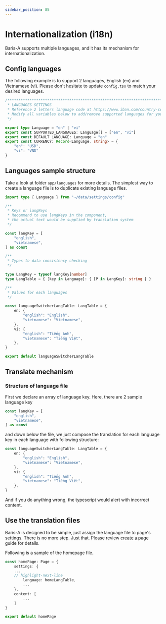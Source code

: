 ```yaml
---
sidebar_position: 85
---
```


# Internationalization (i18n)

Baris-A supports multiple languages, and it has its mechanism for internationalization.

## Config languages

The following example is to support 2 languages, English (en) and Vietnamese (vi). Please don't hesitate to update `config.tsx` to match your desired languages.

```ts title="/app/data/settings/config.tsx"
/******************************************************************************
 * LANGUAGES SETTINGS
 * Reference 2 letters language code at https://www.iban.com/country-codes
 * Modify all variables below to add/remove supported languages for your site
 */

export type Language = "en" | "vi"
export const SUPPORTED_LANGUAGES: Language[] = ["en", "vi"]
export const DEFAULT_LANGUAGE: Language = "en"
export const CURRENCY: Record<Language, string> = {
	"en": "USD",
	"vi": "VND"
}
```

## Languages sample structure

Take a look at folder `app/languages` for more details. The simplest way to create a language file is to duplicate existing language files.

```ts title="/app/languages/languageSwitcherLangTable.ts"
import type { Language } from "~/data/settings/config"

/**
 * Keys or langKeys
 * Recommend to use langKeys in the component,
 * the actual text would be supplied by translation system
 */

const langKey = [
	"english",
	"vietnamese",
] as const

/**
 * Types to data consistency checking
 */

type LangKey = typeof langKey[number]
type LangTable = { [key in Language]: { [P in LangKey]: string } }

/**
 * Values for each languages
 */

const languageSwitcherLangTable: LangTable = {
	en: {
		"english": "English",
		"vietnamese": "Vietnamese",
	},
	vi: {
		"english": "Tiếng Anh",
		"vietnamese": "Tiếng Việt",
	},
}

export default languageSwitcherLangTable
```

## Translate mechanism

### Structure of language file

First we declare an array of language key. Here, there are 2 sample language key

```ts
const langKey = [
	"english",
	"vietnamese",
] as const
```

and down below the file, we just compose the translation for each language key in each language with following structure:

```ts
const languageSwitcherLangTable: LangTable = {
	en: {
		"english": "English",
		"vietnamese": "Vietnamese",
	},
	vi: {
		"english": "Tiếng Anh",
		"vietnamese": "Tiếng Việt",
	},
}
```

And if you do anything wrong, the typescript would alert with incorrect content.

## Use the translation files

Baris-A is designed to be simple, just assign the language file to page's settings. There is no more step. Just that. Please review [create a page](./create-a-page.mdx) guide for details.

Following is a sample of the homepage file.

```ts
const homePage: Page = {
	settings: {
    ...
    // highlight-next-line
		language: homeLangTable,
		...
	},
	content: [
		...
	]
}

export default homePage
```